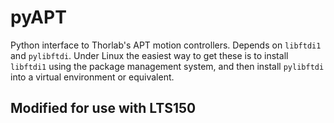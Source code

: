 pyAPT
=====

Python interface to Thorlab's APT motion controllers. Depends on `libftdi1` and
`pylibftdi`. Under Linux the easiest way to get these is to install `libftdi1`
using the package management system, and then install `pylibftdi` into a virtual
environment or equivalent.

## Modified for use with LTS150
